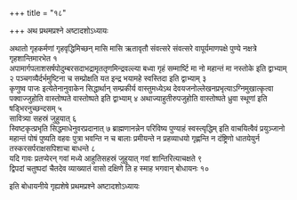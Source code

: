 +++
title = "१८"

+++
अथ प्रथमप्रश्ने अष्टादशोऽध्यायः

अथातो गृहकर्मणां गृहवृद्धिमिच्छन् मासि मासि ऋतावृतौ संवत्सरे संवत्सरे वापूर्यमाणपक्षे पुण्ये नक्षत्रे गृहशान्तिमारभेत १  
अपामार्गपलाशसर्षपोदुम्बरसदाभद्रामृततृणमिन्द्रवल्ल्या बध्वा गृहं सम्मार्ष्टि मा नो महान्तं मा नस्तोके इति द्वाभ्याम् २
पञ्चगव्यैर्दर्भमुष्टिना च सम्प्रोक्षति यत इन्द्र भयामहे स्वस्तिदा इति द्वाभ्याम् ३  
कृणुष्व पाजः इत्येतेनानुवाकेन सिद्धार्थान् सम्प्रकीर्य वास्तुमध्येऽथ देवयजनोल्लेखनप्रभृत्याऽग्निमुखात्कृत्वा पक्वाज्जुहोति वास्तोष्पते वास्तोष्पते इति द्वाभ्याम् ४
अथाज्याहुतीरुपजुहोति वास्तोष्पते ध्रुवा स्थूणां इति षड्भिरनुच्छन्दसम् ५  
सावित्र्या सहस्रं जुहुयात् ६  
स्विष्टकृत्प्रभृति सिद्धमाधेनुवरप्रदानात् ७
ब्राह्मणानन्नेन परिविष्य पुण्याहं स्वस्त्यृद्धिम् इति वाचयित्वैवं प्रयुञ्जानो महान्तं पोषं पुष्यति वहवः पुत्रा भवन्ति न च बालाः प्रमीयन्ते न प्रहव्याधयो गृह्णन्ति न दंष्ट्रिणो धातयेयुर्न तस्करसर्पराक्षसपिशाचा बाधन्ते ८  
यदि गावः प्रतप्येरन् गवां मध्ये आहुतिसहस्रं जुहुयात् गवां शान्तिरित्याचक्षते ९  
द्विपदां चतुष्पदां चैतदेव व्याख्यातं वासो दक्षिणे ति ह स्माह भगवान् बोधायनः १०

इति बोधायनीये गृह्यशेषे प्रथमप्रश्ने अष्टादशोऽध्यायः
